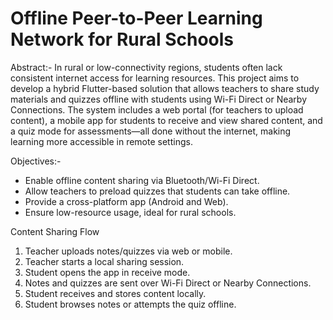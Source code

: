 # Offline Peer-to-Peer Learning Network for Rural Schools
Abstract:-
In rural or low-connectivity regions, students often lack consistent internet access for learning resources. This project aims to develop a hybrid Flutter-based solution that allows teachers to share study materials and quizzes offline with students using Wi-Fi Direct or Nearby Connections.
The system includes a web portal (for teachers to upload content), a mobile app for students to receive and view shared content, and a quiz mode for assessments—all done without the internet, making learning more accessible in remote settings.

Objectives:-

- Enable offline content sharing via Bluetooth/Wi-Fi Direct.
- Allow teachers to preload quizzes that students can take offline.
- Provide a cross-platform app (Android and Web).
- Ensure low-resource usage, ideal for rural schools.

Content Sharing Flow

1. Teacher uploads notes/quizzes via web or mobile.
2. Teacher starts a local sharing session.
3. Student opens the app in receive mode.
4. Notes and quizzes are sent over Wi-Fi Direct or Nearby Connections.
5. Student receives and stores content locally.
6. Student browses notes or attempts the quiz offline.